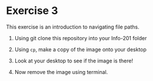 # Exercise 3
This exercise is an introduction to navigating file paths.

1. Using git clone this repository into your Info-201 folder

2. Using `cp`, make a copy of the image onto your desktop

3. Look at your desktop to see if the image is there!

4. Now remove the image using terminal.
